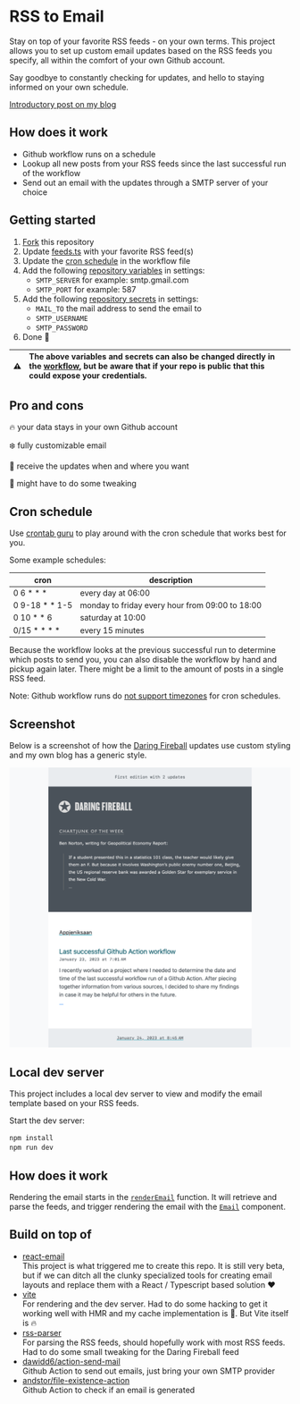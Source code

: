 # RSS to Email

Stay on top of your favorite RSS feeds - on your own terms. This project allows you to set up custom email updates based on the RSS feeds you specify, all within the comfort of your own Github account.

Say goodbye to constantly checking for updates, and hello to staying informed on your own schedule.

[Introductory post on my blog](https://appjeniksaan.nl)

## How does it work

- Github workflow runs on a schedule
- Lookup all new posts from your RSS feeds since the last successful run of the workflow
- Send out an email with the updates through a SMTP server of your choice

## Getting started

1. [Fork](../../fork) this repository
2. Update [feeds.ts](src/feeds.ts) with your favorite RSS feed(s)
3. Update the [cron schedule](.github/workflows/send-email.yaml#L5) in the workflow file
4. Add the following [repository variables](../../settings/variables/actions) in settings:
   - `SMTP_SERVER` for example: smtp.gmail.com
   - `SMTP_PORT` for example: 587
5. Add the following [repository secrets](../../settings/secrets/actions) in settings:
   - `MAIL_TO` the mail address to send the email to
   - `SMTP_USERNAME`
   - `SMTP_PASSWORD`
6. Done :muscle:

| :warning: | The above variables and secrets can also be changed directly in the [workflow](.github/workflows/send-email.yaml), but be aware that if your repo is public that this could expose your credentials. |
| :-------: | :--------------------------------------------------------------------------------------------------------------------------------------------------------------------------------------------------- |

## Pro and cons

:fire: your data stays in your own Github account

:snowflake: fully customizable email

:date: receive the updates when and where you want

:poop: might have to do some tweaking

## Cron schedule

Use [crontab guru](https://crontab.guru/) to play around with the cron schedule that works best for you.

Some example schedules:

| cron             | description                                     |
| ---------------- | ----------------------------------------------- |
| 0 6 \* \* \*     | every day at 06:00                              |
| 0 9-18 \* \* 1-5 | monday to friday every hour from 09:00 to 18:00 |
| 0 10 \* \* 6     | saturday at 10:00                               |
| 0/15 \* \* \* \* | every 15 minutes                                |

Because the workflow looks at the previous successful run to determine which posts to send you, you can also disable the workflow by hand and pickup again later. There might be a limit to the amount of posts in a single RSS feed.

Note: Github workflow runs do [not support timezones](https://github.com/orgs/community/discussions/13454) for cron schedules.

## Screenshot

Below is a screenshot of how the [Daring Fireball](https://daringfireball.net/) updates use custom styling and my own blog has a generic style.

![Example of the email](screenshot.png)

## Local dev server

This project includes a local dev server to view and modify the email template based on your RSS feeds.

Start the dev server:

```bash
npm install
npm run dev
```

## How does it work

Rendering the email starts in the [`renderEmail`](src/renderEmail.tsx) function. It will retrieve and parse the feeds, and trigger rendering the email with the [`Email`](src/email/Email.tsx) component.

## Build on top of

- [react-email](https://github.com/resendlabs/react-email)\
  This project is what triggered me to create this repo. It is still very beta, but if we can ditch all the clunky specialized tools for creating email layouts and replace them with a React / Typescript based solution :heart:
- [vite](https://vitejs.dev/)\
  For rendering and the dev server. Had to do some hacking to get it working well with HMR and my cache implementation is :poop:. But Vite itself is :fire:
- [rss-parser](https://github.com/rbren/rss-parser)\
  For parsing the RSS feeds, should hopefully work with most RSS feeds. Had to do some small tweaking for the Daring Fireball feed
- [dawidd6/action-send-mail](https://github.com/dawidd6/action-send-mail)\
  Github Action to send out emails, just bring your own SMTP provider
- [andstor/file-existence-action](https://github.com/andstor/file-existence-action)\
  Github Action to check if an email is generated
